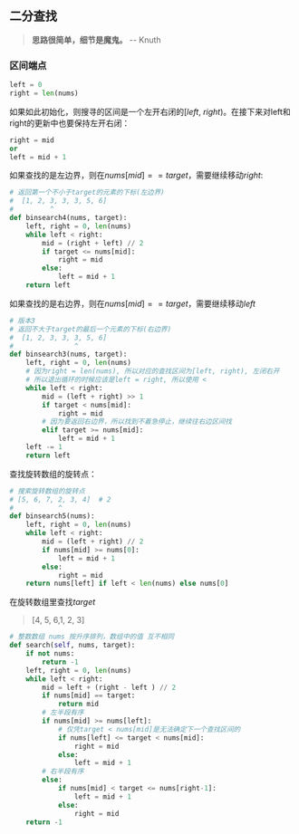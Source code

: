 ## 二分查找

> **思路很简单，细节是魔鬼。** -- Knuth

### 区间端点

```python
left = 0
right = len(nums)
```

如果如此初始化，则搜寻的区间是一个左开右闭的$[left,\ right)$。在接下来对left和right的更新中也要保持左开右闭：

```python
right = mid
or
left = mid + 1
```

如果查找的是左边界，则在$nums[mid] == target$，需要继续移动$right$:

```python
# 返回第一个不小于target的元素的下标(左边界)
#  [1, 2, 3, 3, 3, 5, 6]             
#         ^
def binsearch4(nums, target):
    left, right = 0, len(nums)
    while left < right:
        mid = (right + left) // 2
        if target <= nums[mid]:
            right = mid
        else:
            left = mid + 1
    return left
```

如果查找的是右边界，则在$nums[mid] == target$，需要继续移动$left$

```python
# 版本3
# 返回不大于target的最后一个元素的下标(右边界)
#  [1, 2, 3, 3, 3, 5, 6]             
#               ^
def binsearch3(nums, target):
    left, right = 0, len(nums)
    # 因为right = len(nums), 所以对应的查找区间为[left, right), 左闭右开
    # 所以退出循环的时候应该是left = right, 所以使用 < 
    while left < right:
        mid = (left + right) >> 1
        if target < nums[mid]:
            right = mid
        # 因为要返回右边界，所以找到不着急停止，继续往右边区间找
        elif target >= nums[mid]:
            left = mid + 1
    left -= 1
    return left
```

查找旋转数组的旋转点：

```python
# 搜索旋转数组的旋转点
# [5, 6, 7, 2, 3, 4]  # 2
#           ^
def binsearch5(nums):
    left, right = 0, len(nums)
    while left < right:
        mid = (left + right) // 2
        if nums[mid] >= nums[0]:
            left = mid + 1
        else:
            right = mid
    return nums[left] if left < len(nums) else nums[0]
```

 在旋转数组里查找$target$

> [4, 5, 6,1, 2, 3]

```python
# 整数数组 nums 按升序排列，数组中的值 互不相同
def search(self, nums, target):
    if not nums:
        return -1
    left, right = 0, len(nums)
    while left < right:
        mid = left + (right - left ) // 2
        if nums[mid] == target:
            return mid
        # 左半段有序
        if nums[mid] >= nums[left]:
            # 仅凭target < nums[mid]是无法确定下一个查找区间的
            if nums[left] <= target < nums[mid]:
                right = mid
            else:
                left = mid + 1
        # 右半段有序
        else:
            if nums[mid] < target <= nums[right-1]:
                left = mid + 1
            else:
                right = mid
    return -1
```
